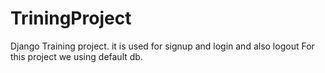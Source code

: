 # TriningProject
Django Training project.
it is used for signup and login and also logout
For this project we using default db.
